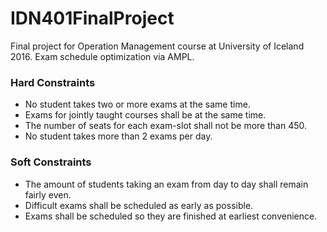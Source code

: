# IDN401FinalProject
Final project for Operation Management course at University of Iceland 2016.
Exam schedule optimization via AMPL.

### Hard Constraints
- No student takes two or more exams at the same time.
- Exams for jointly taught courses shall be at the same time.
- The number of seats for each exam-slot shall not be more than 450.
- No student takes more than 2 exams per day.

### Soft Constraints
- The amount of students taking an exam from day to day shall remain fairly even.
 - Difficult exams shall be scheduled as early as possible.
 - Exams shall be scheduled so they are finished at earliest convenience.

